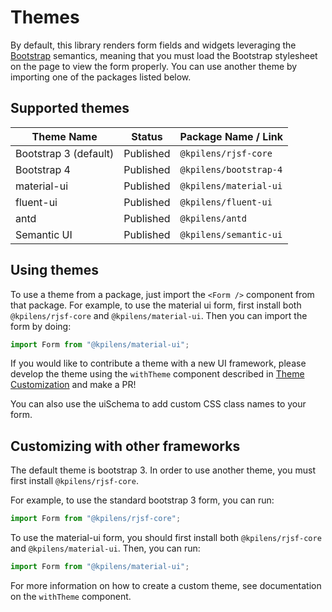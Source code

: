 # Themes

By default, this library renders form fields and widgets leveraging the [Bootstrap](http://getbootstrap.com/) semantics,
meaning that you must load the Bootstrap stylesheet on the page to view the form properly. You can use another theme by importing one of the packages listed below.

## Supported themes

 Theme Name | Status | Package Name / Link
 ---------- | ------- | -----------
 Bootstrap 3 (default) | Published | `@kpilens/rjsf-core`
 Bootstrap 4 | Published | `@kpilens/bootstrap-4`
 material-ui | Published | `@kpilens/material-ui`
 fluent-ui | Published | `@kpilens/fluent-ui`
 antd | Published | `@kpilens/antd`
 Semantic UI | Published | `@kpilens/semantic-ui`


## Using themes

To use a theme from a package, just import the `<Form />` component from that package. For example, to use the material ui form,
first install both `@kpilens/rjsf-core` and `@kpilens/material-ui`. Then you can import the form by doing:

```js
import Form from "@kpilens/material-ui";
```

If you would like to contribute a theme with a new UI framework, please develop the theme using the `withTheme` component described in [Theme Customization](../advanced-customization/custom-themes.md) and make a PR!

You can also use the uiSchema to add custom CSS class names to your form.

## Customizing with other frameworks

The default theme is bootstrap 3. In order to use another theme, you must first install `@kpilens/rjsf-core`.

For example, to use the standard bootstrap 3 form, you can run:

```js
import Form from "@kpilens/rjsf-core";
```

To use the material-ui form, you should first install both `@kpilens/rjsf-core` and `@kpilens/material-ui`. Then, you can run:

```js
import Form from "@kpilens/material-ui";
```

For more information on how to create a custom theme, see documentation on the `withTheme` component.
